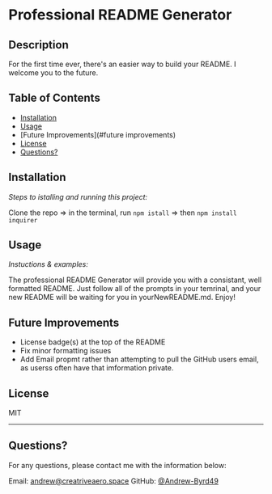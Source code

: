 # Professional README Generator

  ## Description

  For the first time ever, there's an easier way to build your README. I welcome you to the future.
  ## Table of Contents
  * [Installation](#installation)
  * [Usage](#usage)
  * [Future Improvements](#future improvements)
  * [License](#license)
  * [Questions?](#questions?)

  ## Installation

  *Steps to istalling and running this project:*

  Clone the repo => in the terminal, run `npm istall` => then `npm install inquirer`

  ## Usage

  *Instuctions & examples:*

  The professional README Generator will provide you with a consistant, well formatted README. Just follow all of the prompts in your temrinal, and your new README       will be waiting for you in yourNewREADME.md. Enjoy!
  
  ## Future Improvements
  
  * License badge(s) at the top of the README
  * Fix minor formatting issues
  * Add Email propmt rather than attempting to pull the GitHub users email, as userss often have that imformation private.

  ## License

  MIT
  
  ---

  ## Questions?

  For any questions, please contact me with the information below:
  
  Email: andrew@creatriveaero.space
  GitHub: [@Andrew-Byrd49](https://api.github.com/users/Andrew-Byrd49)
  
